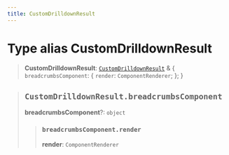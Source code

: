 ```yaml
---
title: CustomDrilldownResult
---
```


# Type alias CustomDrilldownResult

> **CustomDrilldownResult**: [`CustomDrilldownResult`](../../sdk-ui/type-aliases/type-alias.CustomDrilldownResult.md) & \{
  `breadcrumbsComponent`: \{
    `render`: `ComponentRenderer`;
  };
 }

> ## `CustomDrilldownResult.breadcrumbsComponent`
>
> **breadcrumbsComponent**?: `object`
>
> > ### `breadcrumbsComponent.render`
> >
> > **render**: `ComponentRenderer`
> >
> >
>
>
